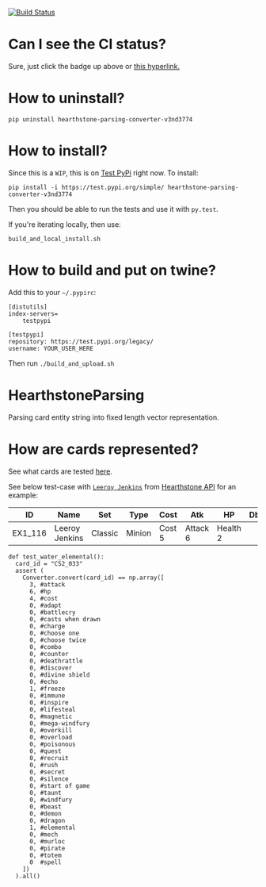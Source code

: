 [![Build Status](https://travis-ci.org/v3nd3774/HearthstoneParsing.svg?branch=master)](https://travis-ci.org/v3nd3774/HearthstoneParsing)

# Can I see the CI status?
Sure, just click the badge up above or [this hyperlink.](https://travis-ci.org/v3nd3774/HearthstoneParsing)

# How to uninstall?
```
pip uninstall hearthstone-parsing-converter-v3nd3774
```

# How to install?
Since this is a `WIP`, this is on [Test PyPi](https://test.pypi.org/project/hearthstone-parsing-converter-v3nd3774/) right now. To install:
```
pip install -i https://test.pypi.org/simple/ hearthstone-parsing-converter-v3nd3774
```
Then you should be able to run the tests and use it with `py.test`.

If you're iterating locally, then use:
```
build_and_local_install.sh
```

# How to build and put on twine?
Add this to your `~/.pypirc`:
```
[distutils]
index-servers=
    testpypi

[testpypi]
repository: https://test.pypi.org/legacy/
username: YOUR_USER_HERE
```
Then run `./build_and_upload.sh`


# HearthstoneParsing
Parsing card entity string into fixed length vector representation.

# How are cards represented?
See what cards are tested [here](https://github.com/v3nd3774/HearthstoneParsing/tree/master/tests).

See below test-case with [`Leeroy Jenkins`](https://hearthstone.gamepedia.com/Leeroy_Jenkins) from [Hearthstone API](https://hearthstoneapi.com/cards) for an example:

  ID | Name | Set | Type|Cost|Atk|HP|Db|Armor
  ---|---|---|---|---|---|---|---|---
  EX1_116|Leeroy Jenkins|Classic|Minion|Cost 5|Attack 6|Health 2|

```
def test_water_elemental():
  card_id = "CS2_033"
  assert (
    Converter.convert(card_id) == np.array([
      3, #attack
      6, #hp
      4, #cost
      0, #adapt
      0, #battlecry
      0, #casts when drawn
      0, #charge
      0, #choose one
      0, #choose twice
      0, #combo
      0, #counter
      0, #deathrattle
      0, #discover
      0, #divine shield
      0, #echo
      1, #freeze
      0, #immune
      0, #inspire
      0, #lifesteal
      0, #magnetic
      0, #mega-windfury
      0, #overkill
      0, #overload
      0, #poisonous
      0, #quest
      0, #recruit
      0, #rush
      0, #secret
      0, #silence
      0, #start of game
      0, #taunt
      0, #windfury
      0, #beast
      0, #demon
      0, #dragon
      1, #elemental
      0, #mech
      0, #murloc
      0, #pirate
      0, #totem
      0  #spell
    ])
  ).all()
```
